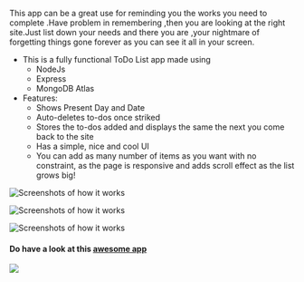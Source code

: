 <p>This app can be a great use for reminding you the works you need to complete .Have problem in remembering ,then you are looking at the right site.Just list down your needs and there you are ,your nightmare of forgetting things gone forever as you can see it all in your screen.</p>

* This is a fully functional ToDo List app made using 
    * NodeJs 
    * Express 
    * MongoDB Atlas
* Features:
    * Shows Present Day and Date
    * Auto-deletes to-dos once striked 
    * Stores the to-dos added and displays the same the next you come back to the site
    * Has a simple, nice and cool UI
    * You can add as many number of items as you want with no constraint, as the page is responsive and adds scroll effect as the list grows big!


![Screenshots of how it works](SS-1.jpg)


![Screenshots of how it works](SS-2.jpg)


![Screenshots of how it works](SS-3.jpg)

<h4>Do have a look at this <a href="https://protected-beach-83429.herokuapp.com/"> awesome app</a></h4>

[![](https://img.shields.io/badge/Developed%20by-%40alphaCoder--69-blue)](https://github.com/alphaCoder-69)
